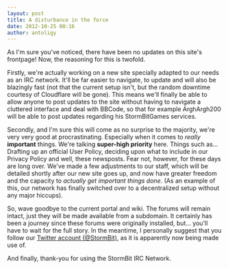 ```yaml
---
layout: post
title: A disturbance in the force
date: 2012-10-25 00:16
author: antoligy
---
```


As I'm sure you've noticed, there have been no updates on this site's frontpage!
Now, the reasoning for this is twofold.

Firstly, we're actually working on a new site specially adapted to our needs as an IRC network. It'll be far easier to navigate, to update and will also be blazingly fast (not that the current setup isn't, but the random downtime courtesy of Cloudflare will be gone). This means we'll finally be able to allow anyone to post updates to the site without having to navigate a cluttered interface and deal with BBCode, so that for example ArghArgh200 will be able to post updates regarding his StormBitGames services.

Secondly, and I'm sure this will come as no surprise to the majority, we're very very good at procrastinating. Especially when it comes to *really* **important** things. We're talking **super-high priority** here. Things such as... Drafting up an official User Policy, deciding upon what to include in our Privacy Policy and well, these newsposts.
Fear not, however, for these days are long over. We've made a few adjustments to our staff, which will be detailed shortly after our new site goes up, and now have greater freedom and the capacity to *actually get important things done.* (As an example of this, our network has finally switched over to a decentralized setup without any major hiccups).

So, wave goodbye to the current portal and wiki. The forums will remain intact, just they will be made available from a subdomain. It certainly has been a journey since these forums were originally installed, but... you'll have to wait for the full story. In the meantime, I personally suggest that you follow our [Twitter account (@StormBit)](https://twitter.com/stormbit), as it is apparently now being made use of.

And finally, thank-you for using the StormBit IRC Network. 
